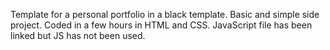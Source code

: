 Template for a personal portfolio in a black template.
Basic and simple side project. Coded in a few hours in HTML and CSS. JavaScript file has been linked but JS has not been used.
